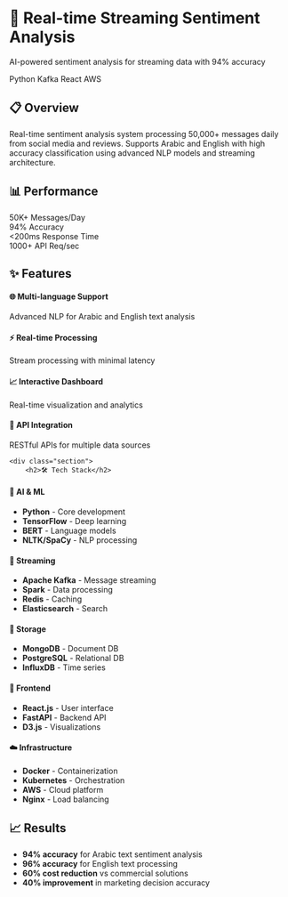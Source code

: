 <!DOCTYPE html>
<html lang="en">
<head>
    <meta charset="UTF-8">
    <meta name="viewport" content="width=device-width, initial-scale=1.0">
</head>
<body>
    <div class="header">
        <h1>🚀 Real-time Streaming Sentiment Analysis</h1>
        <p>AI-powered sentiment analysis for streaming data with 94% accuracy</p>
    </div>

  <div class="badges">
        <span class="badge badge-python">Python</span>
        <span class="badge badge-kafka">Kafka</span>
        <span class="badge badge-react">React</span>
        <span class="badge badge-aws">AWS</span>
    </div>

  <div class="section">
        <h2>📋 Overview</h2>
        <p>Real-time sentiment analysis system processing <span class="highlight">50,000+ messages daily</span> from social media and reviews. Supports Arabic and English with high accuracy classification using advanced NLP models and streaming architecture.</p>
    </div>

   <div class="section">
        <h2>📊 Performance</h2>
        <div class="stats">
            <div class="stat-item">
                <span class="stat-number">50K+</span>
                <span class="stat-label">Messages/Day</span>
            </div>
            <div class="stat-item">
                <span class="stat-number">94%</span>
                <span class="stat-label">Accuracy</span>
            </div>
            <div class="stat-item">
                <span class="stat-number">&lt;200ms</span>
                <span class="stat-label">Response Time</span>
            </div>
            <div class="stat-item">
                <span class="stat-number">1000+</span>
                <span class="stat-label">API Req/sec</span>
            </div>
        </div>
    </div>

  <div class="section">
        <h2>✨ Features</h2>
        <div class="features">
            <div class="feature-card">
                <h4>🌐 Multi-language Support</h4>
                <p>Advanced NLP for Arabic and English text analysis</p>
            </div>
            <div class="feature-card">
                <h4>⚡ Real-time Processing</h4>
                <p>Stream processing with minimal latency</p>
            </div>
            <div class="feature-card">
                <h4>📈 Interactive Dashboard</h4>
                <p>Real-time visualization and analytics</p>
            </div>
            <div class="feature-card">
                <h4>🔌 API Integration</h4>
                <p>RESTful APIs for multiple data sources</p>
            </div>
        </div>
    </div>

    <div class="section">
        <h2>🛠️ Tech Stack</h2>
   <div class="tech-grid">
            <div class="tech-category">
                <h4>🤖 AI & ML</h4>
                <ul class="tech-list">
                    <li><strong>Python</strong> - Core development</li>
                    <li><strong>TensorFlow</strong> - Deep learning</li>
                    <li><strong>BERT</strong> - Language models</li>
                    <li><strong>NLTK/SpaCy</strong> - NLP processing</li>
                </ul>
            </div>
            
   <div class="tech-category">
                <h4>🌊 Streaming</h4>
                <ul class="tech-list">
                    <li><strong>Apache Kafka</strong> - Message streaming</li>
                    <li><strong>Spark</strong> - Data processing</li>
                    <li><strong>Redis</strong> - Caching</li>
                    <li><strong>Elasticsearch</strong> - Search</li>
                </ul>
            </div>
            
   <div class="tech-category">
                <h4>💾 Storage</h4>
                <ul class="tech-list">
                    <li><strong>MongoDB</strong> - Document DB</li>
                    <li><strong>PostgreSQL</strong> - Relational DB</li>
                    <li><strong>InfluxDB</strong> - Time series</li>
                </ul>
            </div>
                      <div class="tech-category">
                <h4>🎨 Frontend</h4>
                <ul class="tech-list">
                    <li><strong>React.js</strong> - User interface</li>
                    <li><strong>FastAPI</strong> - Backend API</li>
                    <li><strong>D3.js</strong> - Visualizations</li>
                </ul>
            </div>
            
  <div class="tech-category">
                <h4>☁️ Infrastructure</h4>
                <ul class="tech-list">
                    <li><strong>Docker</strong> - Containerization</li>
                    <li><strong>Kubernetes</strong> - Orchestration</li>
                    <li><strong>AWS</strong> - Cloud platform</li>
                    <li><strong>Nginx</strong> - Load balancing</li>
                </ul>
            </div>
        </div>
    </div>

  
   </div>
    <div class="section">
        <h2>📈 Results</h2>
        <ul>
            <li><strong>94% accuracy</strong> for Arabic text sentiment analysis</li>
            <li><strong>96% accuracy</strong> for English text processing</li>
            <li><strong>60% cost reduction</strong> vs commercial solutions</li>
            <li><strong>40% improvement</strong> in marketing decision accuracy</li>
        </ul>
    </div>
</body>
</html>
